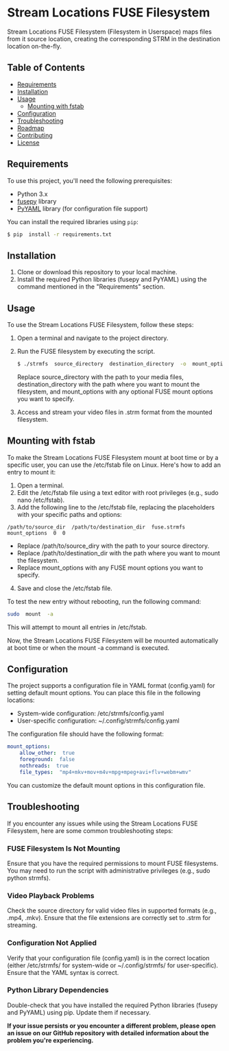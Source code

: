 
# Stream Locations FUSE Filesystem

Stream Locations FUSE Filesystem (Filesystem in Userspace) maps files from it source location, creating the corresponding STRM in the destination location on-the-fly.

## Table of Contents

-  [Requirements](#requirements)
-  [Installation](#installation)
-  [Usage](#usage)
	-  [Mounting with fstab](#mounting-with-fstab)
-  [Configuration](#configuration)
-  [Troubleshooting](#troubleshooting)
-  [Roadmap](#roadmap)
-  [Contributing](#contributing)
-  [License](#license)

## Requirements

To use this project, you'll need the following prerequisites:

- Python 3.x
-  [fusepy](https://github.com/fusepy/fusepy) library
-  [PyYAML](https://pyyaml.org/) library (for configuration file support)

You can install the required libraries using `pip`:
```bash
$ pip  install -r requirements.txt
```

## Installation

1. Clone or download this repository to your local machine.
2. Install the required Python libraries (fusepy and PyYAML) using the command mentioned in the "Requirements" section.

## Usage

To use the Stream Locations FUSE Filesystem, follow these steps:

1. Open a terminal and navigate to the project directory.
2. Run the FUSE filesystem by executing the script.
	```bash
	$ ./strmfs  source_directory  destination_directory  -o  mount_options
	```
	Replace source_directory with the path to your media files, destination_directory with the path where you want to mount the filesystem, and mount_options with any optional FUSE mount options you want to specify.

3. Access and stream your video files in .strm format from the mounted filesystem.

## Mounting with fstab

To make the Stream Locations FUSE Filesystem mount at boot time or by a specific user, you can use the /etc/fstab file on Linux. Here's how to add an entry to mount it:

1. Open a terminal.
2. Edit the /etc/fstab file using a text editor with root privileges (e.g., sudo nano /etc/fstab).
3. Add the following line to the /etc/fstab file, replacing the placeholders with your specific paths and options:

```vim
/path/to/source_dir  /path/to/destination_dir  fuse.strmfs  mount_options  0  0
```

* Replace /path/to/source_diry with the path to your source directory.
* Replace /path/to/destination_dir with the path where you want to mount the filesystem.
* Replace mount_options with any FUSE mount options you want to specify.

4. Save and close the /etc/fstab file.

To test the new entry without rebooting, run the following command:

```bash
sudo  mount  -a
```

This will attempt to mount all entries in /etc/fstab.

Now, the Stream Locations FUSE Filesystem will be mounted automatically at boot time or when the mount -a command is executed.

## Configuration

The project supports a configuration file in YAML format (config.yaml) for setting default mount options. You can place this file in the following locations:

* System-wide configuration: /etc/strmfs/config.yaml
* User-specific configuration: ~/.config/strmfs/config.yaml

The configuration file should have the following format:

```yaml
mount_options:
    allow_other:  true
    foreground:  false
    nothreads:  true
    file_types:  "mp4+mkv+mov+m4v+mpg+mpeg+avi+flv+webm+wmv"
```

You can customize the default mount options in this configuration file.

## Troubleshooting

If you encounter any issues while using the Stream Locations FUSE Filesystem, here are some common troubleshooting steps:

### FUSE Filesystem Is Not Mounting

Ensure that you have the required permissions to mount FUSE filesystems. You may need to run the script with administrative privileges (e.g., sudo python strmfs).

### Video Playback Problems

Check the source directory for valid video files in supported formats (e.g., .mp4, .mkv). Ensure that the file extensions are correctly set to .strm for streaming.

### Configuration Not Applied

Verify that your configuration file (config.yaml) is in the correct location (either /etc/strmfs/ for system-wide or ~/.config/strmfs/ for user-specific). Ensure that the YAML syntax is correct.

### Python Library Dependencies

Double-check that you have installed the required Python libraries (fusepy and PyYAML) using pip. Update them if necessary.

**If your issue persists or you encounter a different problem, please open an issue on our GitHub repository with detailed information about the problem you're experiencing.**